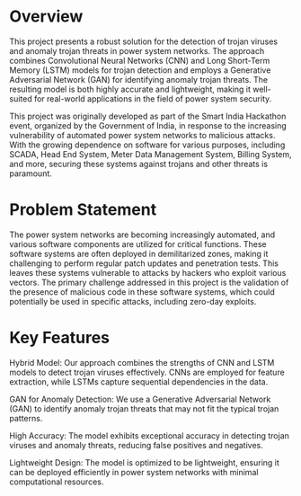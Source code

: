 
# Overview
This project presents a robust solution for the detection of trojan viruses and anomaly trojan threats in power system networks. The approach combines Convolutional Neural Networks (CNN) and Long Short-Term Memory (LSTM) models for trojan detection and employs a Generative Adversarial Network (GAN) for identifying anomaly trojan threats. The resulting model is both highly accurate and lightweight, making it well-suited for real-world applications in the field of power system security.

This project was originally developed as part of the Smart India Hackathon event, organized by the Government of India, in response to the increasing vulnerability of automated power system networks to malicious attacks. With the growing dependence on software for various purposes, including SCADA, Head End System, Meter Data Management System, Billing System, and more, securing these systems against trojans and other threats is paramount.

# Problem Statement
The power system networks are becoming increasingly automated, and various software components are utilized for critical functions. These software systems are often deployed in demilitarized zones, making it challenging to perform regular patch updates and penetration tests. This leaves these systems vulnerable to attacks by hackers who exploit various vectors. The primary challenge addressed in this project is the validation of the presence of malicious code in these software systems, which could potentially be used in specific attacks, including zero-day exploits.

# Key Features
Hybrid Model: Our approach combines the strengths of CNN and LSTM models to detect trojan viruses effectively. CNNs are employed for feature extraction, while LSTMs capture sequential dependencies in the data.

GAN for Anomaly Detection: We use a Generative Adversarial Network (GAN) to identify anomaly trojan threats that may not fit the typical trojan patterns.

High Accuracy: The model exhibits exceptional accuracy in detecting trojan viruses and anomaly threats, reducing false positives and negatives.

Lightweight Design: The model is optimized to be lightweight, ensuring it can be deployed efficiently in power system networks with minimal computational resources.